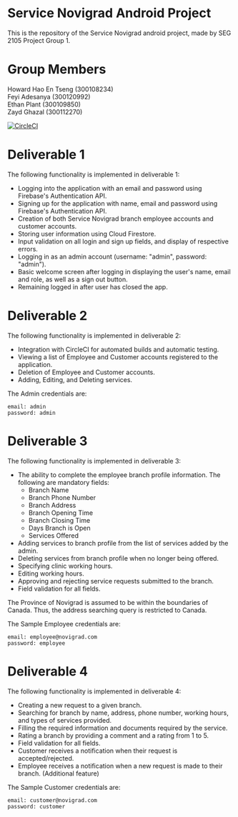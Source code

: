 # Service Novigrad Android Project
This is the repository of the Service Novigrad android project, made by SEG 2105 Project Group 1. 

# Group Members
Howard Hao En Tseng (300108234) \
Feyi Adesanya (300120992) \
Ethan Plant (300109850) \
Zayd Ghazal (300112270)

[![CircleCI](https://circleci.com/gh/SEG2105-uottawa/seg2105f20-project_gr-1.svg?style=svg&circle-token=f443aec0628521b9bce8be8de86effae4cdfc489)](https://app.circleci.com/pipelines/github/SEG2105-uottawa/seg2105f20-project_gr-1)


# Deliverable 1
The following functionality is implemented in deliverable 1:
- Logging into the application with an email and password using Firebase's Authentication API.
- Signing up for the application with name, email and password using Firebase's Authentication API.
- Creation of both Service Novigrad branch employee accounts and customer accounts.
- Storing user information using Cloud Firestore.
- Input validation on all login and sign up fields, and display of respective errors.
- Logging in as an admin account (username: "admin", password: "admin").
- Basic welcome screen after logging in displaying the user's name, email and role, as well as a sign out button.
- Remaining logged in after user has closed the app.

# Deliverable 2
The following functionality is implemented in deliverable 2:
- Integration with CircleCI for automated builds and automatic testing.
- Viewing a list of Employee and Customer accounts registered to the application.
- Deletion of Employee and Customer accounts.
- Adding, Editing, and Deleting services.

The Admin credentials are:
```
email: admin
password: admin
```

# Deliverable 3
The following functionality is implemented in deliverable 3:
- The ability to complete the employee branch profile information. 
    The following are mandatory fields:
    - Branch Name
    - Branch Phone Number
    - Branch Address
    - Branch Opening Time
    - Branch Closing Time
    - Days Branch is Open
    - Services Offered
- Adding services to branch profile from the list of services added by the admin.
- Deleting services from branch profile when no longer being offered.
- Specifying clinic working hours.
- Editing working hours.
- Approving and rejecting service requests submitted to the branch.
- Field validation for all fields.

The Province of Novigrad is assumed to be within the boundaries of Canada. Thus, the address searching query is restricted to Canada. 

The Sample Employee credentials are:
```
email: employee@novigrad.com
password: employee
```

# Deliverable 4
The following functionality is implemented in deliverable 4:
- Creating a new request to a given branch.
- Searching for branch by name, address, phone number, working hours, and types of services provided.
- Filling the required information and documents required by the service.
- Rating a branch by providing a comment and a rating from 1 to 5.
- Field validation for all fields.
- Customer receives a notification when their request is accepted/rejected.
- Employee receives a notification when a new request is made to their branch. (Additional feature)

The Sample Customer credentials are:
```
email: customer@novigrad.com
password: customer
```